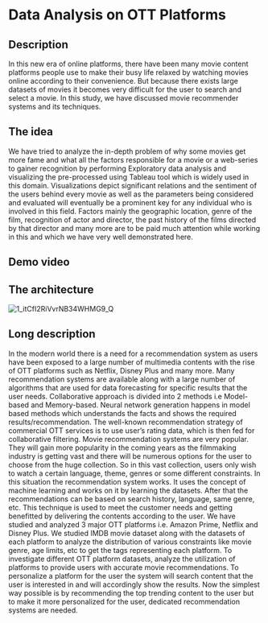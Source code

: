 # Data Analysis on OTT Platforms
## Description
In this new era of online platforms, there have been many movie content platforms people use to make their busy life
relaxed by watching movies online according to their convenience. But because there exists large datasets of movies it becomes
very difficult for the user to search and select a movie. In this study, we have discussed movie recommender systems and its techniques.
## The idea
We have tried to analyze the in-depth problem of why some movies get more fame and what all the factors responsible for a movie or a
web-series to gainer recognition by performing Exploratory data analysis and visualizing the pre-processed using Tableau tool
which is widely used in this domain. Visualizations depict significant relations and the sentiment of the users behind every movie
as well as the parameters being considered and evaluated will eventually be a prominent key for any individual who is involved
in this field. Factors mainly the geographic location, genre of the film, recognition of actor and director, the past history of the
films directed by that director and many more are to be paid much attention while working in this and which we have very well
demonstrated here.
## Demo video

## The architecture
![1_itCfI2RiVvrNB34WHMG9_Q](https://user-images.githubusercontent.com/114144133/199948374-055ede45-6c73-4c84-8130-16abecd1ed06.png)

## Long description
In the modern world there is a need for a recommendation system as users have been exposed to a large number of multimedia
contents with the rise of OTT platforms such as Netflix, Disney Plus and many more. Many recommendation systems are available
along with a large number of algorithms that are used for data forecasting for specific results that the user needs. Collaborative
approach is divided into 2 methods i.e Model-based and Memory-based. Neural network generation happens in model based
methods which understands the facts and shows the required results/recommendation. The well-known recommendation strategy
of commercial OTT services is to use user’s rating data, which is then fed for collaborative filtering.
Movie recommendation systems are very popular. They will gain more popularity in the coming years as the filmmaking industry
is getting vast and there will be numerous options for the user to choose from the huge collection. So in this vast collection,
users only wish to watch a certain language, theme, genres or some different constraints. In this situation the recommendation
system works. It uses the concept of machine learning and works on it by learning the datasets. After that the recommendations can
be based on search history, language, same genre, etc. This technique is used to meet the customer needs and getting benefitted by
delivering the contents according to the user.
We have studied and analyzed 3 major OTT platforms i.e. Amazon Prime, Netflix and Disney Plus. We studied IMDB movie
dataset along with the datasets of each platform to analyze the distribution of various constraints like movie genre, age limits, etc
to get the tags representing each platform.
To investigate different OTT platform datasets, analyze the utilization of platforms to provide users with accurate movie
recommendations. To personalize a platform for the user the system will search content that the user is interested in and will
accordingly show the results. Now the simplest way possible is by recommending the top trending content to the user but to make
it more personalized for the user, dedicated recommendation systems are needed.


